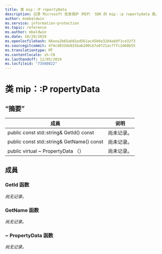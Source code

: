 ```yaml
---
title: 类 mip：:P ropertyData
description: 记录 Microsoft 信息保护（MIP） SDK 的 mip：:p ropertydata 类。
author: msmbaldwin
ms.service: information-protection
ms.topic: reference
ms.author: mbaldwin
ms.date: 10/29/2019
ms.openlocfilehash: 66eea2b65ab81ed561ac45b6e3284ab9f1ce32f3
ms.sourcegitcommit: 474cd033de025bab280cb7a9721ac7ffc2d60b55
ms.translationtype: MT
ms.contentlocale: zh-CN
ms.lasthandoff: 12/05/2019
ms.locfileid: "73560822"
---
```

# <a name="class-mippropertydata"></a>类 mip：:P ropertyData 
  
## <a name="summary"></a>“摘要”
 成員                        | 说明                                
--------------------------------|---------------------------------------------
public const std::string& GetId() const  | 尚未记录。
public const std::string& GetName() const  | 尚未记录。
public virtual ~ PropertyData （）  | 尚未记录。
  
## <a name="members"></a>成員
  
### <a name="getid-function"></a>GetId 函数
_尚无记录。_

  
### <a name="getname-function"></a>GetName 函数
_尚无记录。_

  
### <a name="propertydata-function"></a>~ PropertyData 函数
_尚无记录。_
